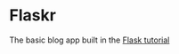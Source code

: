 Flaskr
======

The basic blog app built in the [Flask tutorial](http://flask.pocoo.org/docs/tutorial/)
